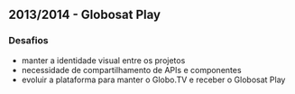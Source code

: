 ## 2013/2014 - Globosat Play

### Desafios

- manter a identidade visual entre os projetos
- necessidade de compartilhamento de APIs e componentes
- evoluir a plataforma para manter o Globo.TV e receber o Globosat Play

